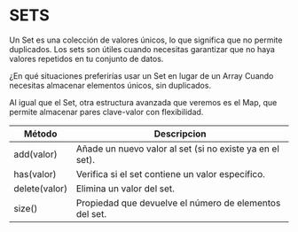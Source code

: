 # SETS

Un Set es una colección de valores únicos, lo que significa que no permite duplicados. Los sets son útiles cuando necesitas garantizar que no haya valores repetidos en tu conjunto de datos.

¿En qué situaciones preferirías usar un Set en lugar de un Array
Cuando necesitas almacenar elementos únicos, sin duplicados. 

Al igual que el Set, otra estructura avanzada que veremos es el Map, que permite almacenar pares clave-valor con flexibilidad. 

| Método | Descripcion |
|--------|-------------|
|add(valor)     |Añade un nuevo valor al set (si no existe ya en el set). |
|has(valor)     |Verifica si el set contiene un valor específico.|
|delete(valor)  |Elimina un valor del set. |
|size()         |Propiedad que devuelve el número de elementos del set. |
